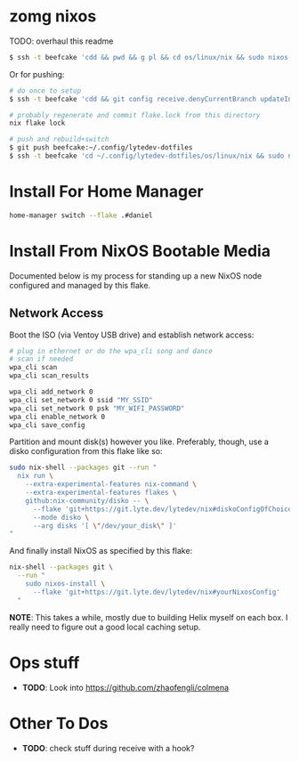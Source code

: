 # zomg nixos

TODO: overhaul this readme

```bash
$ ssh -t beefcake 'cdd && pwd && g pl && cd os/linux/nix && sudo nixos-rebuild switch --flake .# && echo DONE'
```

Or for pushing:

```bash
# do once to setup
$ ssh -t beefcake 'cdd && git config receive.denyCurrentBranch updateInstead'

# probably regenerate and commit flake.lock from this directory
nix flake lock

# push and rebuild+switch
$ git push beefcake:~/.config/lytedev-dotfiles
$ ssh -t beefcake 'cd ~/.config/lytedev-dotfiles/os/linux/nix && sudo nixos-rebuild switch --flake .# && echo DONE'
```

# Install For Home Manager

<!-- TODO: document nix+home manager installation for arch boxes -->

```bash
home-manager switch --flake .#daniel
```

# Install From NixOS Bootable Media

Documented below is my process for standing up a new NixOS node configured and
managed by this flake.

## Network Access

Boot the ISO (via Ventoy USB drive) and establish network access:

```bash
# plug in ethernet or do the wpa_cli song and dance
# scan if needed
wpa_cli scan
wpa_cli scan_results

wpa_cli add_network 0
wpa_cli set_network 0 ssid "MY_SSID"
wpa_cli set_network 0 psk "MY_WIFI_PASSWORD"
wpa_cli enable_network 0
wpa_cli save_config
```

Partition and mount disk(s) however you like. Preferably, though, use a disko
configuration from this flake like so:

```bash
sudo nix-shell --packages git --run "
  nix run \
    --extra-experimental-features nix-command \
    --extra-experimental-features flakes \
    github:nix-community/disko -- \
      --flake 'git+https://git.lyte.dev/lytedev/nix#diskoConfigOfChoice' \
      --mode disko \
      --arg disks '[ \"/dev/your_disk\" ]'
"
```

And finally install NixOS as specified by this flake:

```bash
nix-shell --packages git \
  --run "
    sudo nixos-install \
      --flake 'git+https://git.lyte.dev/lytedev/nix#yourNixosConfig'
  "
```

**NOTE**: This takes a while, mostly due to building Helix myself on each box. I
really need to figure out a good local caching setup.

# Ops stuff

- **TODO**: Look into https://github.com/zhaofengli/colmena

# Other To Dos

- **TODO**: check stuff during receive with a hook?
